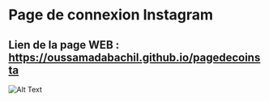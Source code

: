 # Page de connexion Instagram 

## Lien de la page WEB : https://oussamadabachil.github.io/pagedecoinsta




![Alt Text](https://media4.giphy.com/media/YwNCU8P5jGMNKGG5Bq/giphy.gif)

